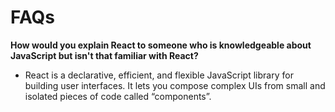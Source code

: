 # FAQs

**How would you explain React to someone who is knowledgeable about JavaScript but isn't that familiar with React?**

* React is a declarative, efficient, and flexible JavaScript library for building user interfaces. It lets you compose complex UIs from small and isolated pieces of code called “components”.

